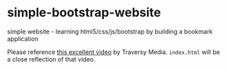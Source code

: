 # simple-bootstrap-website
simple website - learning html5/css/js/bootstrap by building a bookmark application

Please reference [this excellent video](https://www.youtube.com/watch?v=DIVfDZZeGxM&t=1413s) by Traversy Media. `index.html` will be a close reflection of that video. 
